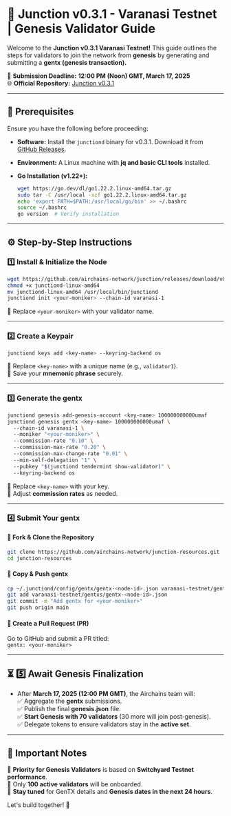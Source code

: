 # 🚀 Junction v0.3.1 - Varanasi Testnet | Genesis Validator Guide  

Welcome to the **Junction v0.3.1 Varanasi Testnet!** This guide outlines the steps for validators to join the network from **genesis** by generating and submitting a **gentx (genesis transaction).**  

📅 **Submission Deadline:** **12:00 PM (Noon) GMT, March 17, 2025**  
🌐 **Official Repository:** [Junction v0.3.1](https://github.com/airchains-network/junction/tree/v0.3.1)  

---

## 🚀 Prerequisites  
Ensure you have the following before proceeding:  
- **Software:** Install the `junctiond` binary for v0.3.1. Download it from [GitHub Releases](https://github.com/airchains-network/junction/releases).  
- **Environment:** A Linux machine with **jq and basic CLI tools** installed.  
- **Go Installation (v1.22+):**  

  ```bash
  wget https://go.dev/dl/go1.22.2.linux-amd64.tar.gz  
  sudo tar -C /usr/local -xzf go1.22.2.linux-amd64.tar.gz  
  echo 'export PATH=$PATH:/usr/local/go/bin' >> ~/.bashrc  
  source ~/.bashrc  
  go version  # Verify installation  
  ```  

---

## ⚙️ Step-by-Step Instructions  

### 1️⃣ Install & Initialize the Node  
```bash
wget https://github.com/airchains-network/junction/releases/download/v0.3.1/junctiond-linux-amd64  
chmod +x junctiond-linux-amd64  
mv junctiond-linux-amd64 /usr/local/bin/junctiond  
junctiond init <your-moniker> --chain-id varanasi-1  
```
🔹 Replace `<your-moniker>` with your validator name.  

---

### 2️⃣ Create a Keypair  
```bash
junctiond keys add <key-name> --keyring-backend os  
```
🔹 Replace `<key-name>` with a unique name (e.g., `validator1`).  
🔹 Save your **mnemonic phrase** securely.  

---

### 3️⃣ Generate the gentx  
```bash
junctiond genesis add-genesis-account <key-name> 100000000000umaf  
junctiond genesis gentx <key-name> 100000000000umaf \  
  --chain-id varanasi-1 \  
  --moniker "<your-moniker>" \  
  --commission-rate "0.10" \  
  --commission-max-rate "0.20" \  
  --commission-max-change-rate "0.01" \  
  --min-self-delegation "1" \  
  --pubkey "$(junctiond tendermint show-validator)" \  
  --keyring-backend os  
```
🔹 Replace `<key-name>` with your key.  
🔹 Adjust **commission rates** as needed.  

---

### 4️⃣ Submit Your gentx  
#### 🔹 Fork & Clone the Repository  
```bash
git clone https://github.com/airchains-network/junction-resources.git  
cd junction-resources  
```
#### 🔹 Copy & Push gentx  
```bash
cp ~/.junctiond/config/gentx/gentx-<node-id>.json varanasi-testnet/gentxs/  
git add varanasi-testnet/gentxs/gentx-<node-id>.json  
git commit -m "Add gentx for <your-moniker>"  
git push origin main  
```
#### 🔹 Create a Pull Request (PR)  
Go to GitHub and submit a PR titled:  
`gentx: <your-moniker>`  

---

## ⏳ 5️⃣ Await Genesis Finalization  
- After **March 17, 2025 (12:00 PM GMT)**, the Airchains team will:  
  ✅ Aggregate the **gentx** submissions.  
  ✅ Publish the final **genesis.json** file.  
  ✅ **Start Genesis with 70 validators** (30 more will join post-genesis).  
  ✅ Delegate tokens to ensure validators stay in the **active set**.  

---

## 📢 Important Notes  
🔹 **Priority for Genesis Validators** is based on **Switchyard Testnet performance**.  
🔹 Only **100 active validators** will be onboarded.  
🔹 **Stay tuned** for GenTX details and **Genesis dates in the next 24 hours**.  

Let's build together! 🚀  
